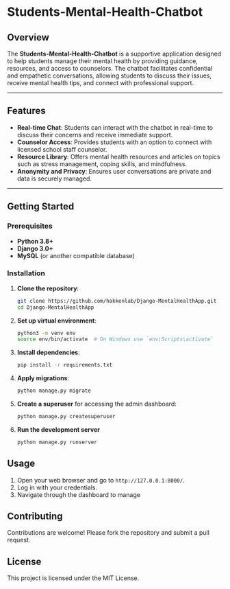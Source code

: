 # Students-Mental-Health-Chatbot

## Overview
The **Students-Mental-Health-Chatbot** is a supportive application designed to help students manage their mental health by providing guidance, resources, and access to counselors. The chatbot facilitates confidential and empathetic conversations, allowing students to discuss their issues, receive mental health tips, and connect with professional support.

---

## Features
- **Real-time Chat**: Students can interact with the chatbot in real-time to discuss their concerns and receive immediate support.
- **Counselor Access**: Provides students with an option to connect with licensed school staff counselor.
- **Resource Library**: Offers mental health resources and articles on topics such as stress management, coping skills, and mindfulness.
- **Anonymity and Privacy**: Ensures user conversations are private and data is securely managed.

---

## Getting Started

### Prerequisites
- **Python 3.8+**
- **Django 3.0+**
- **MySQL** (or another compatible database)

### Installation

1. **Clone the repository**:
    ```bash
    git clone https://github.com/hakkenlab/Django-MentalHealthApp.git
    cd Django-MentalHealthApp
    ```

2. **Set up virtual environment**:
    ```bash
    python3 -m venv env
    source env/bin/activate  # On Windows use `env\Scripts\activate`
    ```

3. **Install dependencies**:
    ```bash
    pip install -r requirements.txt
    ```

4.  **Apply migrations**:
    ```bash
    python manage.py migrate
    ```

5. **Create a superuser** for accessing the admin dashboard:
    ```bash
    python manage.py createsuperuser
    ```

6. **Run the development server**
    ```bash
    python manage.py runserver
    ```

## Usage

1. Open your web browser and go to `http://127.0.0.1:8000/`.
2. Log in with your credentials.
3. Navigate through the dashboard to manage 

## Contributing

Contributions are welcome! Please fork the repository and submit a pull request.

## License

This project is licensed under the MIT License.